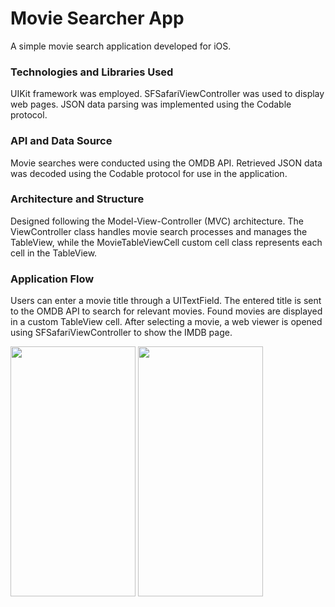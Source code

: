 # Movie Searcher App
A simple movie search application developed for iOS.

### Technologies and Libraries Used
UIKit framework was employed.
SFSafariViewController was used to display web pages.
JSON data parsing was implemented using the Codable protocol.

### API and Data Source
Movie searches were conducted using the OMDB API.
Retrieved JSON data was decoded using the Codable protocol for use in the application.

### Architecture and Structure
Designed following the Model-View-Controller (MVC) architecture.
The ViewController class handles movie search processes and manages the TableView, while the MovieTableViewCell custom cell class represents each cell in the TableView.

### Application Flow
Users can enter a movie title through a UITextField.
The entered title is sent to the OMDB API to search for relevant movies.
Found movies are displayed in a custom TableView cell.
After selecting a movie, a web viewer is opened using SFSafariViewController to show the IMDB page.

<img src="https://github.com/senaerdem/Movie-Searcher-App/assets/98752496/84f0510d-6a61-4015-b293-d2d440bee2a1" width="200" height="400" />
<img src="https://github.com/senaerdem/Movie-Searcher-App/assets/98752496/8075e64f-cc4d-4403-91b3-a1b608354781" width="200" height="400" />
